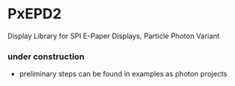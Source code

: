 # PxEPD2
Display Library for SPI E-Paper Displays, Particle Photon Variant

### under construction
- preliminary steps can be found in examples as photon projects

